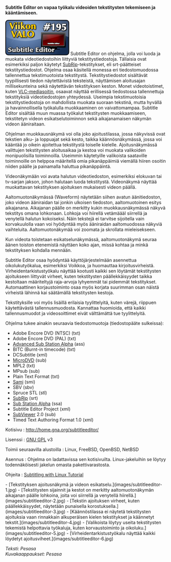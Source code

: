 <!--
Title: 4x39 Subtitle Editor - Viikon VALO #195
Date: 2014/09/21
Pageimage: valo195-subtitleeditor.png
Tags: Linux,FreeBSD,OpenBSD,NetBSD,Video,Teksti
-->

**Subtitle Editor on vapaa työkalu videoiden tekstitysten tekemiseen ja
kääntämiseen.**

![](images/valo195-subtitleeditor.png "fig:valo195-subtitleeditor.png")
Subtitle Editor on ohjelma, jolla voi luoda ja muokata videotiedostoihin
liittyviä tekstitystiedostoja. Tällaisia ovat esimerkiksi paljon
käytetyt [SubRip](http://en.wikipedia.org/wiki/SubRip)-tekstitykset, eli
srt-päätteiset tekstitystiedostot. Ohjelma osaa käsitellä monessa eri
tiedostomuodossa tallennettua tekstimuotoista tekstitystä.
Tekstitystiedostot sisältävät tyypillisesti tiedon näytettävistä
teksteistä, näyttämisen aloitusajan millisekunteina sekä näytettävän
tekstityksen keston. Monet videotoistimet, kuten
[VLC-mediasoitin](VLC-mediasoitin), osaavat näyttää
erillisessä tiedostossa tallennettuja tekstityksiä videotiedostojen
yhteydessä. Useimpia tekstimuotoisia tekstitystiedostoja on mahdollista
muokata suoraan tekstinä, mutta hyvällä ja havainnollisella työkalulla
muokkaaminen on vaivattomampaa. Subtitle Editor sisältää muun muassa
työkalut tekstitysten muokkaamiseen, tekstitetyn videon
esikatselutoiminnon sekä aikajanamaisen näkymän videon ääniraitaan.

Ohjelman muokkausnäkymä voi olla joko ajoitustilassa, jossa näkyvissä
ovat tekstien alku- ja loppuajat sekä kesto, taikka käännösnäkymässä,
jossa voi kääntää jo oikein ajoitettua tekstitystä toiselle kielelle.
Ajoitusnäkymässä valittujen tekstitysten aloitusaikaa ja kestoa voi
muokata valikoiden monipuolisilla toiminnoilla. Useimmin käytetyille
valikoista saataville toiminnoille on helppoa määritellä omia
pikanäppäimiä viemällä hiiren osoitin niiden päälle ja painamalla
haluttua pikanäppäintä.

Videonäkymään voi avata halutun videotiedoston, esimerkiksi elokuvan tai
tv-sarjan jakson, johon halutaan luoda tekstitystä. Videonäkymä näyttää
muokattavan tekstityksen ajoituksen mukaisesti videon päällä.

Aaltomuotonäkymässä (Waveform) näytetään siihen avatun äänitiedoston,
joko videon ääniraidan tai jonkin ulkoisen tiedoston, aaltomuotoinen
esitys aikajanana. Aikajanan päälle on merkitty kukin muokkausnäkymässä
näkyvä tekstitys omana lohkonaan. Lohkoja voi hiirellä vetämäääl
siirrellä ja venytellä halutun kokoiseksi. Näin tekstejä ei tarvitse
sijoitella vain korvakuulolla vaan voi hyödyntää myös ääniraidan
aaltomuodossa näkyviä vaihteluita. Aaltomuotonäkymää voi zoomata ja
skrollata mieleisekseen.

Kun videota toistetaan esikatselunäkymässä, aaltomuotonäkymä seuraa
äänen toiston etenemistä näyttäen koko ajan, missä kohtaa ja minkä
tekstityksen kohdalla mennään.

Subtitle Editor osaa hyödyntää käyttöjärjestelmään asennettua
oikolukutyökalua, esimerkiksi Voikkoa, ja huomauttaa kirjoitusvirheistä.
Virheidentarkistustyökalu näyttää kootusti kaikki sen löytämät
tekstitysten ajoitukseen liittyvät virheet, kuten tekstitysten
päällekkäisyydet taikka kestoltaan määriteltyjä raja-arvoja lyhyemmät
tai pidemmät tekstitykset. Automaattinen korjaustoiminto osaa myös
korjata suurimman osan näistä virheistä lähinnä kai säätämällä
tekstitysten kestoja.

Tekstityksille voi myös lisäillä erilaisia tyylittelyitä, kuten värejä,
riippuen käytettävästä tallennusmuodosta. Kannattaa huomioida, että
kaikki tallennusmuodot ja videosoittimet eivät välttämättä tue
tyylittelyitä.

Ohjelma tukee ainakin seuraavia tiedostomuotoja (tiedostopääte
sulkeissa):

-   Adobe Encore DVD (NTSC) (txt)
-   Adobe Encore DVD (PAL) (txt)
-   [Advanced Sub Station
    Alpha](http://en.wikipedia.org/wiki/SubStation_Alpha#Advanced_SubStation_Alpha)
    (ass)
-   BITC (Burnt-in timecode) (txt)
-   DCSubtitle (xml)
-   [MicroDVD](http://en.wikipedia.org/wiki/MicroDVD) (sub)
-   MPL2 (txt)
-   MPsub (sub)
-   Plain Text Format (txt)
-   [Sami](http://en.wikipedia.org/wiki/SAMI) (smi)
-   SBV (sbv)
-   Spruce STL (stl)
-   [SubRip](http://en.wikipedia.org/wiki/SubRip) (srt)
-   [Sub Station Alpha](http://en.wikipedia.org/wiki/SubStation_Alpha)
    (ssa)
-   Subtitle Editor Project (xml)
-   [SubViewer](http://en.wikipedia.org/wiki/SubViewer) 2.0 (sub)
-   Timed Text Authoring Format 1.0 (xml)

Kotisivu
:   <http://home.gna.org/subtitleeditor/>

Lisenssi
:   [GNU GPL](GNU_GPL) v3

Toimii seuraavilla alustoilla
:   Linux, FreeBSD, OpenBSD, NetBSD

Asennus
:   Ohjelma on ladattavissa sen kotisivuilta. Linux-jakeluihin se löytyy
    todennäköisesti jakelun omasta pakettivarastosta.

Ohjeita
:   [Subtitling with Linux
    Tutorial](http://sub.wordnerd.de/linux-subs.html)

<div class="psgallery" markdown="1">
-   [Tekstityksen ajoitusnäkymä ja videon
    esikatselu.](images/subtitleeditor-1.jpg)
-   [Tekstitysten sijainnit ja kestot on merkitty aaltomuotonäkymän
    aikajanan päälle lohkoina, joita voi siirrellä ja venytellä
    hiirellä.](images/subtitleeditor-2.jpg)
-   [Tekstin ajoituksen virheet, kuten päällekkäisyydet, näytetään
    punaisella korostuksella.](images/subtitleeditor-3.jpg)
-   [Käännöstilassa ei näytetä tekstitysten ajoituksia vaan rinnakkain
    alkuperäisen kielen tekstitykset ja käännetyt
    tekstit.](images/subtitleeditor-4.jpg)
-   [Valikoista löytyy useita tekstitysten tekemistä helpottavia
    työkaluja, kuten korvaustoiminto ja
    oikoluku.](images/subtitleeditor-5.jpg)
-   [Virheidentarkistustyökalu näyttää kaikki löydetyt
    ajoitusviheet.](images/subtitleeditor-6.jpg)
</div>

*Teksti: Pesasa* <br />
*Kuvakaappaukset: Pesasa*

